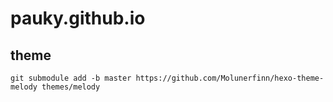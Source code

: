 # pauky.github.io

## theme

```
git submodule add -b master https://github.com/Molunerfinn/hexo-theme-melody themes/melody
```
